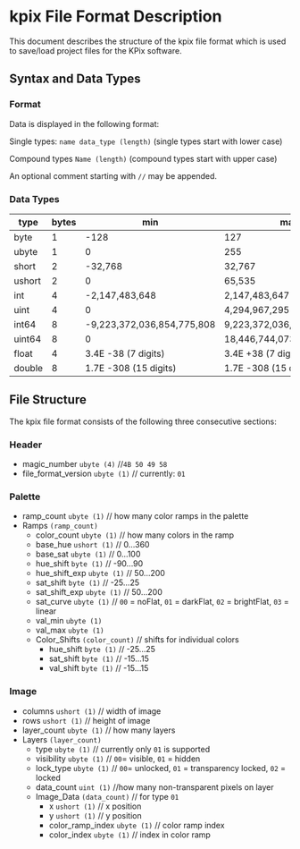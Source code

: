 # kpix File Format Description

This document describes the structure of the kpix file format which is used to save/load project files for the KPix software.

## Syntax and Data Types
### Format
Data is displayed in the following format:

Single types: ``name data_type (length)`` (single types start with lower case)

Compound types ``Name (length)`` (compound types start with upper case)

An optional comment starting with ``//`` may be appended. 

### Data Types

| type   | bytes | min                        | max                        |
|--------|-------|----------------------------|----------------------------|
| byte   | 1     | -128                       | 127                        |
| ubyte  | 1     | 0                          | 255                        |
| short  | 2     | -32,768                    | 32,767                     |
| ushort | 2     | 0                          | 65,535                     |
| int    | 4     | -2,147,483,648             | 2,147,483,647              |
| uint   | 4     | 0                          | 4,294,967,295              |
| int64  | 8     | -9,223,372,036,854,775,808 | 9,223,372,036,854,775,807  |
| uint64 | 8     | 0                          | 18,446,744,073,709,551,615 |
| float  | 4     | 3.4E -38 (7 digits)        | 3.4E +38 (7 digits)        |
| double | 8     | 1.7E -308 (15 digits)      | 1.7E -308 (15 digits)      |

## File Structure

The kpix file format consists of the following three consecutive sections:

### Header
* magic_number ``ubyte (4)`` //``4B 50 49 58``
* file_format_version ``ubyte (1)`` // currently: ``01``

### Palette
* ramp_count ``ubyte (1)`` // how many color ramps in the palette
* Ramps ``(ramp_count)``
  * color_count ``ubyte (1)`` // how many colors in the ramp
  * base_hue ``ushort (1)`` // 0...360
  * base_sat ``ubyte (1)`` // 0...100
  * hue_shift ``byte (1)`` // -90...90
  * hue_shift_exp ``ubyte (1)`` // 50...200
  * sat_shift ``byte (1)`` // -25...25
  * sat_shift_exp ``ubyte (1)`` // 50...200
  * sat_curve ``ubyte (1)`` // ``00`` = noFlat, ``01`` = darkFlat, ``02`` = brightFlat, ``03`` = linear 
  * val_min ``ubyte (1)``
  * val_max ``ubyte (1)``
  * Color_Shifts ``(color_count)`` // shifts for individual colors
    * hue_shift ``byte (1)`` // -25...25
    * sat_shift ``byte (1)`` // -15...15
    * val_shift ``byte (1)`` // -15...15

### Image 
* columns ``ushort (1)`` // width of image
* rows ``ushort (1)`` // height of image
* layer_count ``ubyte (1)`` // how many layers
* Layers ``(layer_count)``
  * type ``ubyte (1)`` // currently only ``01`` is supported
  * visibility ``ubyte (1)`` // ``00``= visible, ``01`` = hidden
  * lock_type ``ubyte (1)`` // ``00``= unlocked, ``01`` = transparency locked, ``02`` = locked
  * data_count ``uint (1)`` //how many non-transparent pixels on layer
  * Image_Data ``(data_count)`` // for type ``01``
    * x ``ushort (1)`` // x position
    * y ``ushort (1)`` // y position
    * color_ramp_index ``ubyte (1)`` // color ramp index
    * color_index ``ubyte (1)`` // index in color ramp